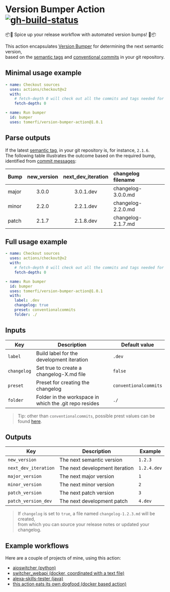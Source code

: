 # Version Bumper Action</br>[![gh-build-status]][0]

:package::rocket: Spice up your release workflow with automated version bumps! :rocket::package:</br>

This action encapsulates [Version Bumper][1] for determining the next semantic version,</br>
based on the [semantic tags][2] and [conventional commits][3] in your git repository.

## Minimal usage example

```yaml
- name: Checkout sources
  uses: actions/checkout@v2
  with:
    # fetch-depth 0 will check out all the commits and tags needed for the bumper
    fetch-depth: 0

- name: Run bumper
  id: bumper
  uses: tomerfi/version-bumper-action@1.0.1
```

## Parse outputs

If the latest [semantic tag][2], in your git repository is, for instance, `2.1.6`.</br>
The following table illustrates the outcome based on the required bump,</br>
identified from [commit messages][3]:

| Bump  | new_version | next_dev_iteration | changelog filename |
| :---- | :---------: | :----------------: | :----------------- |
| major | 3.0.0       | 3.0.1.dev          | changelog-3.0.0.md |
| minor | 2.2.0       | 2.2.1.dev          | changelog-2.2.0.md |
| patch | 2.1.7       | 2.1.8.dev          | changelog-2.1.7.md |

## Full usage example

```yaml
- name: Checkout sources
  uses: actions/checkout@v2
  with:
    # fetch-depth 0 will check out all the commits and tags needed for the bumper
    fetch-depth: 0

- name: Run bumper
  id: bumper
  uses: tomerfi/version-bumper-action@1.0.1
  with:
    label: .dev
    changelog: true
    preset: conventionalcommits
    folder: ./
```

## Inputs

| Key         | Description                                            | Default value         |
| ----------- | ------------------------------------------------------ | --------------------- |
| `label`     | Build label for the development iteration              | `.dev`                |
| `changelog` | Set true to create a changelog-X.md file               | `false`               |
| `preset`    | Preset for creating the changelog                      | `conventionalcommits` |
| `folder`    | Folder in the workspace in which the .git repo resides | `./`                  |

> Tip: other than `conventionalcommits`, possible prest values can be found [here][4].

## Outputs

| Key                  | Description                    | Example     |
| -------------------- | ------------------------------ | ----------- |
| `new_version`        | The next semantic version      | `1.2.3`     |
| `next_dev_iteration` | The next development iteration | `1.2.4.dev` |
| `major_version`      | The next major version         | `1`         |
| `minor_version`      | The next minor version         | `2`         |
| `patch_version`      | The next patch version         | `3`         |
| `patch_version_dev`  | The next development patch     | `4.dev`     |

> If `changelog` is set to `true`, a file named `changelog-1.2.3.md` will be created,</br>
> from which you can source your release notes or updated your changelog.

## Example workflows

Here are a couple of projects of mine, using this action:

- [aioswitcher (python)][5]
- [switcher_webapi (docker, coordinated with a text file)][6]
- [alexa-skills-tester (java)][7]
- [this action eats its own dogfood (docker based action)][8]

<!-- editorconfig-checker-disable -->
<!-- Real links -->
[0]: https://github.com/TomerFi/version-bumper-action/actions/workflows/stage.yml
[1]: https://hub.docker.com/r/tomerfi/version-bumper
[2]: https://semver.org/
[3]: https://conventionalcommits.org
[4]: https://github.com/conventional-changelog/conventional-changelog/blob/master/packages/conventional-changelog-cli/cli.js
[5]: https://github.com/TomerFi/aioswitcher/blob/dev/.github/workflows/release.yml
[6]: https://github.com/TomerFi/switcher_webapi/blob/dev/.github/workflows/release.yml
[7]: https://github.com/TomerFi/alexa-skills-tester/blob/master/.github/workflows/release.yml
[8]: https://github.com/TomerFi/version-bumper-action/blob/master/.github/workflows/release.yml
<!-- Badge links -->
[conventional-commits]: https://img.shields.io/badge/Conventional%20Commits-1.0.0-yellow.svg
[gh-build-status]: https://github.com/TomerFi/version-bumper-action/actions/workflows/stage.yml/badge.svg
<!-- editorconfig-checker-enable -->
